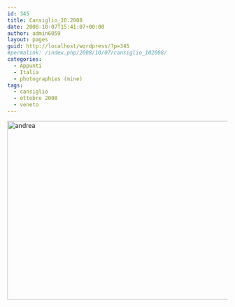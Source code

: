 ```yaml
---
id: 345
title: Cansiglio_10.2008
date: 2008-10-07T15:41:07+00:00
author: admin6059
layout: pages
guid: http://localhost/wordpress/?p=345
#permalink: /index.php/2008/10/07/cansiglio_102008/
categories:
  - Appunti
  - Italia
  - photographies (mine)
tags:
  - cansiglio
  - ottobre 2008
  - veneto
---
```

<img class="aligncenter size-full wp-image-3752" src="http://{{ site.url }}/wp-content/uploads/2008/10/andrea.jpg" alt="andrea" width="650" height="409" srcset="http://{{ site.url }}/wp-content/uploads/2008/10/andrea.jpg 650w, http://{{ site.url }}/wp-content/uploads/2008/10/andrea-300x189.jpg 300w" sizes="(max-width: 650px) 100vw, 650px" />
